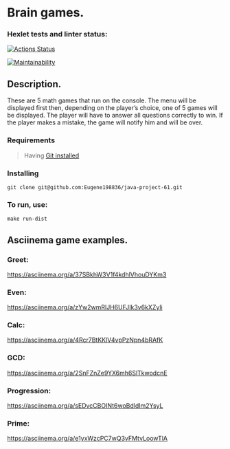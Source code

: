 # Brain games.

### Hexlet tests and linter status:
[![Actions Status](https://github.com/Eugene198836/java-project-61/actions/workflows/hexlet-check.yml/badge.svg)](https://github.com/Eugene198836/java-project-61/actions)

[![Maintainability](https://api.codeclimate.com/v1/badges/1f60b856186bc6589473/maintainability)](https://codeclimate.com/github/Eugene198836/java-project-61/maintainability)



## Description. ##

These are 5 math games that run on the console. The menu will be displayed first
then, depending on the player’s choice, one of 5 games will be displayed. The player will have to answer all questions correctly to win. If the player makes a mistake, the game will notify him and will be over. 

### Requirements ###

> Having [Git installed](https://git-scm.com/book/en/v2/Getting-Started-Installing-Git)

### Installing ###

```
git clone git@github.com:Eugene198836/java-project-61.git
```

### To run, use: ###

```
make run-dist
```

## Asciinema game examples. ##
### Greet: 
https://asciinema.org/a/37SBkhW3V1f4kdhlVhouDYKm3 
### Even: 
https://asciinema.org/a/zYw2wmRlJH6UFJIk3v6kXZyli 
### Calc: 
https://asciinema.org/a/4Rcr7BtKKlV4vpPzNpn4bRAfK 
### GCD: 
https://asciinema.org/a/2SnFZnZe9YX6mh6SlTkwodcnE 
### Progression: 
https://asciinema.org/a/sEDvcCBOINt6woBdldIm2YsyL 
### Prime: 
https://asciinema.org/a/e1yxWzcPC7wQ3vFMtvLoowTlA

